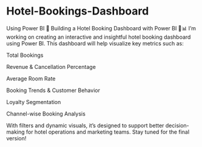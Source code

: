 # Hotel-Bookings-Dashboard
Using Power BI
🔧 Building a Hotel Booking Dashboard with Power BI 🏨📊
I’m working on creating an interactive and insightful hotel booking dashboard using Power BI. This dashboard will help visualize key metrics such as:

Total Bookings

Revenue & Cancellation Percentage

Average Room Rate

Booking Trends & Customer Behavior

Loyalty Segmentation

Channel-wise Booking Analysis

With filters and dynamic visuals, it’s designed to support better decision-making for hotel operations and marketing teams. Stay tuned for the final version!
